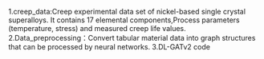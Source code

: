 1.creep_data:Creep experimental data set of nickel-based single crystal superalloys. It contains 17 elemental components,Process parameters (temperature, stress) and measured creep life values.
2.Data_preprocessing：Convert tabular material data into graph structures that can be processed by neural networks.
3.DL-GATv2 code
